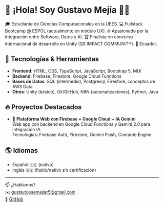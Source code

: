 # 👋 ¡Hola! Soy Gustavo Mejía 👨‍💻

🎓 Estudiante de Ciencias Computacionales en la UEES.
💻 Fullstack Bootcamp @ ESPOL (actualmente en módulo UX).
🌐 Apasionado por la integración entre Software, Datos y AI.
🏆 Finalista en concurso internacional de desarrollo en Unity  (QS IMPACT COMMUNITY).
📍 Ecuador.

## 💼 Tecnologías & Herramientas
- **Frontend**: HTML, CSS, TypeScript, JavaScript, Bootstrap 5, MUI  
- **Backend**: Firebase, Firestore, Google Cloud Functions  
- **Bases de Datos**: SQL (intermedio), Postgresql, Firestore, conceptos de AWS Data  
- **Otros**: Unity (básico), Git/GitHub, N8N (automatizaciones), Python, Java

## 🔥 Proyectos Destacados
- 🔹 **Plataforma Web con Firebase + Google Cloud + IA Gemini**  
  Web app con backend en Google Cloud Functions y Gemini 2.0 para integración IA.  
  Tecnologías: Firebase Auth, Firestore, Gemini Flash, Compute Engine.

## 🌎 Idiomas
- Español 🇪🇸 (nativo)  
- Inglés 🇬🇧 (fluido/nativo sin certificación)

---

📫 ¿Hablamos?  
✉️ gustavojosemejiar5@gmail.com  
🔗 [GitHub](https://github.com/Gust4v0M3ji4)

